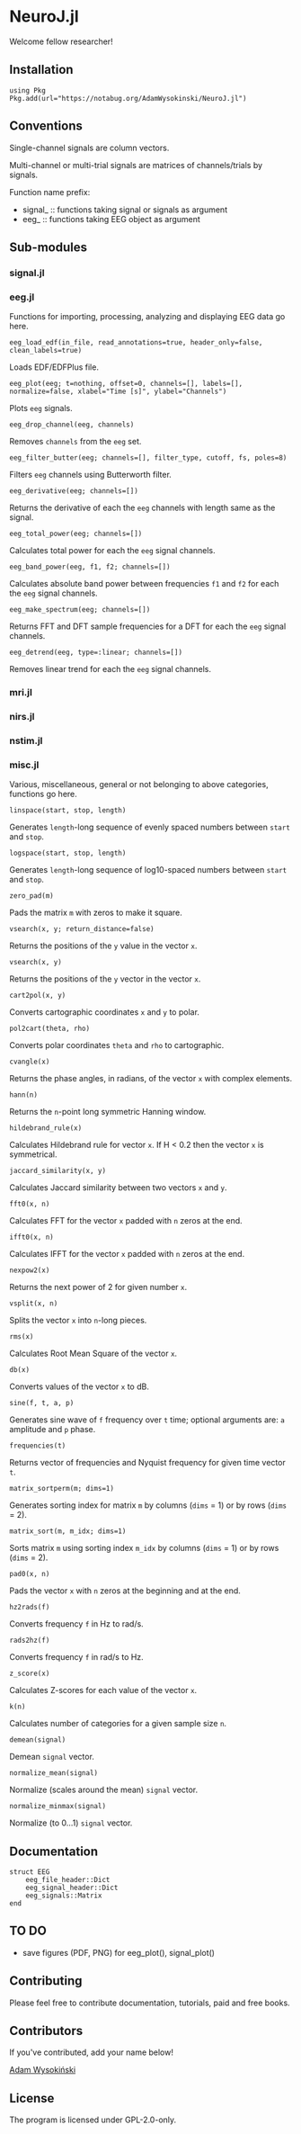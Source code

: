# NeuroJ.jl

Welcome fellow researcher!

## Installation

```
using Pkg
Pkg.add(url="https://notabug.org/AdamWysokinski/NeuroJ.jl")
```

## Conventions

Single-channel signals are column vectors.

Multi-channel or multi-trial signals are matrices of channels/trials by signals.

Function name prefix:
- signal_  :: functions taking signal or signals as argument
- eeg_     :: functions taking EEG object as argument

## Sub-modules

### signal.jl

### eeg.jl

Functions for importing, processing, analyzing and displaying EEG data go here.

```
eeg_load_edf(in_file, read_annotations=true, header_only=false, clean_labels=true)
```
Loads EDF/EDFPlus file.

```
eeg_plot(eeg; t=nothing, offset=0, channels=[], labels=[], normalize=false, xlabel="Time [s]", ylabel="Channels")
```
Plots `eeg` signals.

```
eeg_drop_channel(eeg, channels)
```
Removes `channels` from the `eeg` set.

```
eeg_filter_butter(eeg; channels=[], filter_type, cutoff, fs, poles=8)
```
Filters `eeg` channels using Butterworth filter.

```
eeg_derivative(eeg; channels=[])
```
Returns the derivative of each the `eeg` channels with length same as the signal.

```
eeg_total_power(eeg; channels=[])
```
Calculates total power for each the `eeg` signal channels.

```
eeg_band_power(eeg, f1, f2; channels=[])
```
Calculates absolute band power between frequencies `f1` and `f2` for each the `eeg` signal channels.

```
eeg_make_spectrum(eeg; channels=[])
```
Returns FFT and DFT sample frequencies for a DFT for each the `eeg` signal channels.

```
eeg_detrend(eeg, type=:linear; channels=[])
```
Removes linear trend for each the `eeg` signal channels.

### mri.jl

### nirs.jl

### nstim.jl

### misc.jl

Various, miscellaneous, general or not belonging to above categories, functions go here.

```
linspace(start, stop, length)
```
Generates `length`-long sequence of evenly spaced numbers between `start` and `stop`.

```
logspace(start, stop, length)
```
Generates `length`-long sequence of log10-spaced numbers between `start` and `stop`.

```
zero_pad(m)
```
Pads the matrix `m` with zeros to make it square.

```
vsearch(x, y; return_distance=false)
```
Returns the positions of the `y` value in the vector `x`.

```
vsearch(x, y)
```
Returns the positions of the `y` vector in the vector `x`.

```
cart2pol(x, y)
```
Converts cartographic coordinates `x` and `y` to polar.

```
pol2cart(theta, rho)
```
Converts polar coordinates `theta` and `rho` to cartographic.

```
cvangle(x)
```
Returns the phase angles, in radians, of the vector `x` with complex elements.

```
hann(n)
```
Returns the `n`-point long symmetric Hanning window.

```
hildebrand_rule(x)
```
Calculates Hildebrand rule for vector `x`.
If H < 0.2 then the vector `x` is symmetrical.

```
jaccard_similarity(x, y)
```
Calculates Jaccard similarity between two vectors `x` and `y`.

```
fft0(x, n)
```
Calculates FFT for the vector `x` padded with `n` zeros at the end.

```
ifft0(x, n)
```
Calculates IFFT for the vector `x` padded with `n` zeros at the end.

```
nexpow2(x)
```
Returns the next power of 2 for given number `x`.

```
vsplit(x, n)
```
Splits the vector `x` into `n`-long pieces.

```
rms(x)
```
Calculates Root Mean Square of the vector `x`.

```
db(x)
```
Converts values of the vector `x` to dB.

```
sine(f, t, a, p)
```
Generates sine wave of `f` frequency over `t` time; optional arguments are: `a` amplitude and  `p` phase.

```
frequencies(t)
```
Returns vector of frequencies and Nyquist frequency for given time vector `t`.

```
matrix_sortperm(m; dims=1)
```
Generates sorting index for matrix `m` by columns (`dims` = 1) or by rows (`dims` = 2).

```
matrix_sort(m, m_idx; dims=1)
```
Sorts matrix `m` using sorting index `m_idx` by columns (`dims` = 1) or by rows (`dims` = 2).

```
pad0(x, n)
```
Pads the vector `x` with `n` zeros at the beginning and at the end.

```
hz2rads(f)
```
Converts frequency `f` in Hz to rad/s.

```
rads2hz(f)
```
Converts frequency `f` in rad/s to Hz.

```
z_score(x)
```
Calculates Z-scores for each value of the vector `x`.

```
k(n)
```
Calculates number of categories for a given sample size `n`.

```
demean(signal)
```
Demean `signal` vector.

```
normalize_mean(signal)
```
Normalize (scales around the mean) `signal` vector.

```
normalize_minmax(signal)
```
Normalize (to 0…1) `signal` vector.

## Documentation

```
struct EEG
    eeg_file_header::Dict
    eeg_signal_header::Dict
    eeg_signals::Matrix
end
```

## TO DO

- save figures (PDF, PNG) for eeg_plot(), signal_plot()

## Contributing

Please feel free to contribute documentation, tutorials, paid and free books.

## Contributors

If you've contributed, add your name below!

[Adam Wysokiński](adam.wysokinski@umed.lodz.pl)

## License

The program is licensed under GPL-2.0-only.